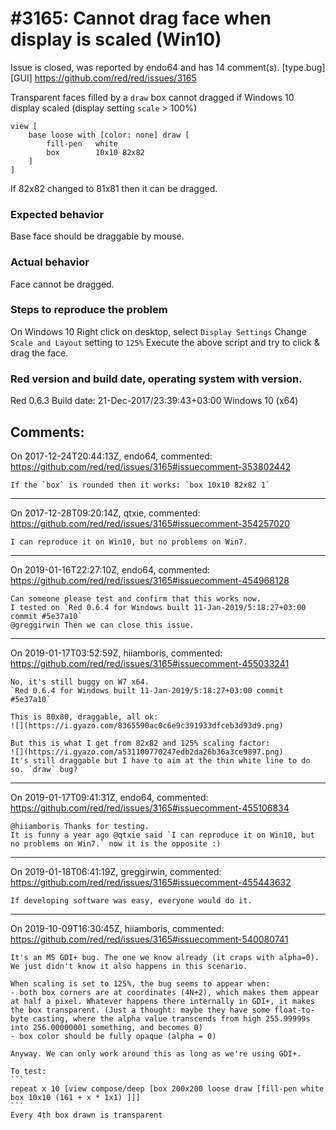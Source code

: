 
#3165: Cannot drag face when display is scaled (Win10)
================================================================================
Issue is closed, was reported by endo64 and has 14 comment(s).
[type.bug] [GUI]
<https://github.com/red/red/issues/3165>

Transparent faces filled by a `draw` box cannot dragged if Windows 10 display scaled (display setting `scale` > 100%)

```
view [
	base loose with [color: none] draw [
		fill-pen   white
		box        10x10 82x82
	]
]
```

If 82x82 changed to 81x81 then it can be dragged.

### Expected behavior

Base face should be draggable by mouse.

### Actual behavior

Face cannot be dragged.

### Steps to reproduce the problem

On Windows 10
Right click on desktop, select `Display Settings`
Change `Scale and Layout` setting to `125%`
Execute the above script and try to click & drag the face.

### Red version and build date, operating system with version.

Red 0.6.3 Build date: 21-Dec-2017/23:39:43+03:00
Windows 10 (x64)



Comments:
--------------------------------------------------------------------------------

On 2017-12-24T20:44:13Z, endo64, commented:
<https://github.com/red/red/issues/3165#issuecomment-353802442>

    If the `box` is rounded then it works: `box 10x10 82x82 1`

--------------------------------------------------------------------------------

On 2017-12-28T09:20:14Z, qtxie, commented:
<https://github.com/red/red/issues/3165#issuecomment-354257020>

    I can reproduce it on Win10, but no problems on Win7. 

--------------------------------------------------------------------------------

On 2019-01-16T22:27:10Z, endo64, commented:
<https://github.com/red/red/issues/3165#issuecomment-454968128>

    Can someone please test and confirm that this works now.
    I tested on `Red 0.6.4 for Windows built 11-Jan-2019/5:18:27+03:00 commit #5e37a10`
    @greggirwin Then we can close this issue.

--------------------------------------------------------------------------------

On 2019-01-17T03:52:59Z, hiiamboris, commented:
<https://github.com/red/red/issues/3165#issuecomment-455033241>

    No, it's still buggy on W7 x64.
    `Red 0.6.4 for Windows built 11-Jan-2019/5:18:27+03:00 commit #5e37a10`
    
    This is 80x80, draggable, all ok:
    ![](https://i.gyazo.com/8365590ac0c6e9c391933dfceb3d93d9.png)
    
    But this is what I get from 82x82 and 125% scaling factor:
    ![](https://i.gyazo.com/a531100770247edb2da26b36a3ce9897.png)
    It's still draggable but I have to aim at the thin white line to do so. `draw` bug?

--------------------------------------------------------------------------------

On 2019-01-17T09:41:31Z, endo64, commented:
<https://github.com/red/red/issues/3165#issuecomment-455106834>

    @hiiamboris Thanks for testing.
    It is funny a year ago @qtxie said `I can reproduce it on Win10, but no problems on Win7.` now it is the opposite :)

--------------------------------------------------------------------------------

On 2019-01-18T06:41:19Z, greggirwin, commented:
<https://github.com/red/red/issues/3165#issuecomment-455443632>

    If developing software was easy, everyone would do it. 

--------------------------------------------------------------------------------

On 2019-10-09T16:30:45Z, hiiamboris, commented:
<https://github.com/red/red/issues/3165#issuecomment-540080741>

    It's an MS GDI+ bug. The one we know already (it craps with alpha=0). We just didn't know it also happens in this scenario.
    
    When scaling is set to 125%, the bug seems to appear when:
    - both box corners are at coordinates (4N+2), which makes them appear at half a pixel. Whatever happens there internally in GDI+, it makes the box transparent. (Just a thought: maybe they have some float-to-byte casting, where the alpha value transcends from high 255.99999s into 256.00000001 something, and becomes 0)
    - box color should be fully opaque (alpha = 0)
    
    Anyway. We can only work around this as long as we're using GDI+.
    
    To test:
    ```
    repeat x 10 [view compose/deep [box 200x200 loose draw [fill-pen white box 10x10 (161 + x * 1x1) ]]]
    ```
    Every 4th box drawn is transparent

